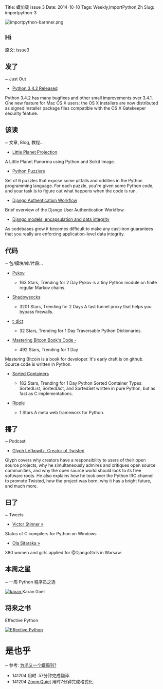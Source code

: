 Title: 蠎加载 Issue 3 
Date: 2014-10-10
Tags: Weekly,ImportPython,Zh 
Slug: importpython-3

![importpython-barnner.png](http://zoomq.qiniudn.com/ZQCollection/snap/importpython-barnner.png?imageView2/2/h/80)

## Hi



原文: [issue3](http://importpython.com/static/files/issue3.html)

## 发了
~ Just Out

- [Python 3.4.2 Released](https://www.python.org/downloads/release/python-342/)

Python 3.4.2 has many bugfixes and other small improvements over 3.4.1. One new feature for Mac OS X users: the OS X installers are now distributed as signed installer package files compatible with the OS X Gatekeeper security feature.

## 该读
~ 文章, Blog, 教程...

- [Little Planet Projection](https://www.richwareham.com/articles/2014/09/29/little-planet-projection)

A Little Planet Panorma using Python and Scikit Image.

- [Python Puzzlers](https://speakerdeck.com/alangpierce/python-puzzlers/)

Set of 6 puzzles that expose some pitfalls and oddities in the Python programming language. For each puzzle, you're given some Python code, and your task is to figure out what happens when the code is run.

- [Django Authentication Workflow](http://makkalot.github.io/posts/2014/Jul/13/django-auth-workflow/)

Brief overview of the Django User Authentication Workflow.

- [Django models, encapsulation and data integrity](http://www.dabapps.com/blog/django-models-and-encapsulation/)

As codebases grow it becomes difficult to make any cast-iron guarantees that you really are enforcing application-level data integrity.


## 代码
~ 包/模块/库/片段...

- [Pykov](https://github.com/riccardoscalco/Pykov)
    - 163 Stars, Trending for 2 Day
Pykov is a tiny Python module on finite regular Markov chains.

- [Shadowsocks](https://github.com/clowwindy/shadowsocks)
    - 3201 Stars, Trending for 2 Days
A fast tunnel proxy that helps you bypass firewalls.

- [t_dict](https://github.com/vandersonmota/t_dict)
    - 32 Stars, Trending for 1 Day
Traversable Python Dictionaries.

- [Mastering Bitcon Book's Code -](https://github.com/aantonop/bitcoinbook/tree/develop/code) 
    - 492 Stars, Trending for 1 Day

Mastering Bitcoin is a book for developer. It's early draft is on github. Source code is written in Python.

- [Sorted Containers](https://github.com/grantjenks/sorted_containers)
    - 182 Stars, Trending for 1 Day
Python Sorted Container Types: SortedList, SortedDict, and SortedSet written in pure Python, but as fast as C implementations.

- [Ripple](https://github.com/web-i/ripple)
    - 1 Stars
A meta web framework for Python. 



## 播了
~ Podcast

- [Glyph Lefkowitz, Creator of Twisted](http://www.binpress.com/blog/2014/10/07/binpress-podcast-episode-14-glyph-lefkowitz-twisted/)

Glyph covers why creators have a responsibility to users of their open source projects, why he simultaneously admires and critiques open source communities, and why the open source world should look to its free software roots. He also explains how he took over the Python IRC channel to promote Twisted, how the project was born, why it has a bright future, and much more. 


## 曰了
~ Tweets

- [Victor Stinner »](https://mail.python.org/pipermail/python-dev/2014-October/136607.html)

Status of C compilers for Python on Windows

- [Ola Sitarska »](https://twitter.com/olasitarska/status/520256058334650368)

380 women and girls applied for @DjangoGirls in Warsaw. 

## 本周之星
~ 一周 Python 程序员之选


[![karan](https://avatars0.githubusercontent.com/u/3261985?v=2&s=100)
](https://github.com/karan)
Karan Goel

## 将来之书

Effective Python

[![Effective Python](http://www.effectivepython.com/images/cover.jpg)](http://www.effectivepython.com/)

# 是也乎
~ 参考: [为毛又一个蠎周刊?](importpython-why)

- 141204 用时 .57分钟完成翻译.
- 141204 [Zoom.Quiet](http://zoomquiet.io) 用时7分钟完成格式化.
